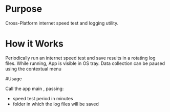 # Purpose
Cross-Platform internet speed test and logging utility.

# How it Works
Periodically run an internet speed test and save results in a rotating log files. While running, App is visible in OS tray. 
Data collection can be paused using the contextual menu

#Usage

Call the app main , passing:
 - speed test period in minutes
 - folder in which the log files will be saved
